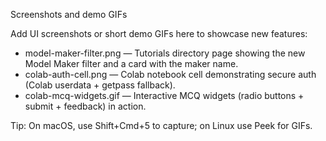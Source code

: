 Screenshots and demo GIFs

Add UI screenshots or short demo GIFs here to showcase new features:
- model-maker-filter.png — Tutorials directory page showing the new Model Maker filter and a card with the maker name.
- colab-auth-cell.png — Colab notebook cell demonstrating secure auth (Colab userdata + getpass fallback).
- colab-mcq-widgets.gif — Interactive MCQ widgets (radio buttons + submit + feedback) in action.

Tip: On macOS, use Shift+Cmd+5 to capture; on Linux use Peek for GIFs.


